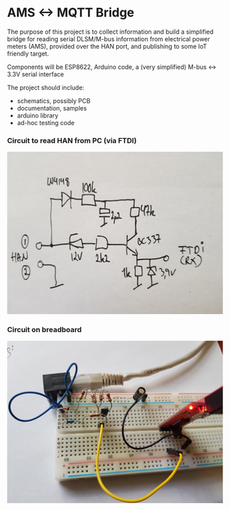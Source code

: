 # AMS <-> MQTT Bridge

The purpose of this project is to collect information and build a simplified bridge for reading serial DLSM/M-bus information from electrical power meters (AMS), provided over the HAN port, and publishing to some IoT friendly target.

Components will be ESP8622, Arduino code, a (very simplified) M-bus <-> 3.3V serial interface 

The project should include:
* schematics, possibly PCB
* documentation, samples
* arduino library
* ad-hoc testing code

### Circuit to read HAN from PC (via FTDI)
![Circuit to read HAN from PC](/Electrical/Simple%20HAN%20to%20FTDI%20Circuit.jpg)

### Circuit on breadboard
![Breadboard](/Electrical/Simple%20HAN%20to%20FTDI%20Circuit%20(breadboard).jpg)
